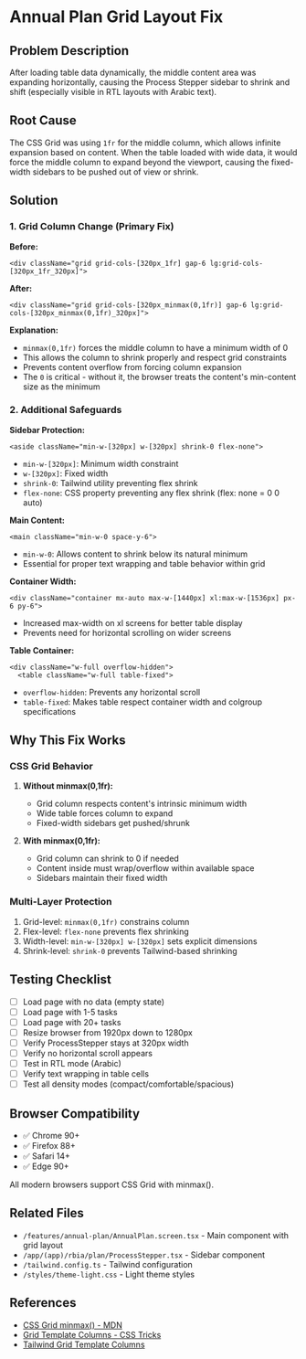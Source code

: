 # Annual Plan Grid Layout Fix

## Problem Description
After loading table data dynamically, the middle content area was expanding horizontally, causing the Process Stepper sidebar to shrink and shift (especially visible in RTL layouts with Arabic text).

## Root Cause
The CSS Grid was using `1fr` for the middle column, which allows infinite expansion based on content. When the table loaded with wide data, it would force the middle column to expand beyond the viewport, causing the fixed-width sidebars to be pushed out of view or shrink.

## Solution

### 1. Grid Column Change (Primary Fix)
**Before:**
```tsx
<div className="grid grid-cols-[320px_1fr] gap-6 lg:grid-cols-[320px_1fr_320px]">
```

**After:**
```tsx
<div className="grid grid-cols-[320px_minmax(0,1fr)] gap-6 lg:grid-cols-[320px_minmax(0,1fr)_320px]">
```

**Explanation:**
- `minmax(0,1fr)` forces the middle column to have a minimum width of 0
- This allows the column to shrink properly and respect grid constraints
- Prevents content overflow from forcing column expansion
- The `0` is critical - without it, the browser treats the content's min-content size as the minimum

### 2. Additional Safeguards

**Sidebar Protection:**
```tsx
<aside className="min-w-[320px] w-[320px] shrink-0 flex-none">
```
- `min-w-[320px]`: Minimum width constraint
- `w-[320px]`: Fixed width
- `shrink-0`: Tailwind utility preventing flex shrink
- `flex-none`: CSS property preventing any flex shrink (flex: none = 0 0 auto)

**Main Content:**
```tsx
<main className="min-w-0 space-y-6">
```
- `min-w-0`: Allows content to shrink below its natural minimum
- Essential for proper text wrapping and table behavior within grid

**Container Width:**
```tsx
<div className="container mx-auto max-w-[1440px] xl:max-w-[1536px] px-6 py-6">
```
- Increased max-width on xl screens for better table display
- Prevents need for horizontal scrolling on wider screens

**Table Container:**
```tsx
<div className="w-full overflow-hidden">
  <table className="w-full table-fixed">
```
- `overflow-hidden`: Prevents any horizontal scroll
- `table-fixed`: Makes table respect container width and colgroup specifications

## Why This Fix Works

### CSS Grid Behavior
1. **Without minmax(0,1fr):**
   - Grid column respects content's intrinsic minimum width
   - Wide table forces column to expand
   - Fixed-width sidebars get pushed/shrunk

2. **With minmax(0,1fr):**
   - Grid column can shrink to 0 if needed
   - Content inside must wrap/overflow within available space
   - Sidebars maintain their fixed width

### Multi-Layer Protection
1. Grid-level: `minmax(0,1fr)` constrains column
2. Flex-level: `flex-none` prevents flex shrinking
3. Width-level: `min-w-[320px] w-[320px]` sets explicit dimensions
4. Shrink-level: `shrink-0` prevents Tailwind-based shrinking

## Testing Checklist
- [ ] Load page with no data (empty state)
- [ ] Load page with 1-5 tasks
- [ ] Load page with 20+ tasks
- [ ] Resize browser from 1920px down to 1280px
- [ ] Verify ProcessStepper stays at 320px width
- [ ] Verify no horizontal scroll appears
- [ ] Test in RTL mode (Arabic)
- [ ] Verify text wrapping in table cells
- [ ] Test all density modes (compact/comfortable/spacious)

## Browser Compatibility
- ✅ Chrome 90+
- ✅ Firefox 88+
- ✅ Safari 14+
- ✅ Edge 90+

All modern browsers support CSS Grid with minmax().

## Related Files
- `/features/annual-plan/AnnualPlan.screen.tsx` - Main component with grid layout
- `/app/(app)/rbia/plan/ProcessStepper.tsx` - Sidebar component
- `/tailwind.config.ts` - Tailwind configuration
- `/styles/theme-light.css` - Light theme styles

## References
- [CSS Grid minmax() - MDN](https://developer.mozilla.org/en-US/docs/Web/CSS/minmax)
- [Grid Template Columns - CSS Tricks](https://css-tricks.com/snippets/css/complete-guide-grid/)
- [Tailwind Grid Template Columns](https://tailwindcss.com/docs/grid-template-columns)

